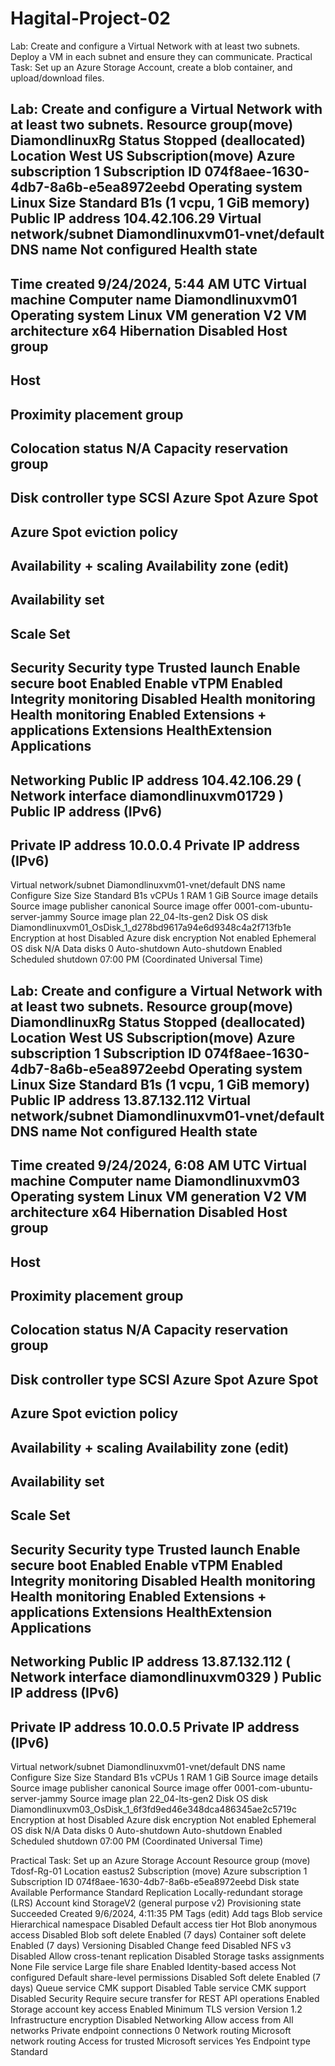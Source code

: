 # Hagital-Project-02
Lab: Create and configure a Virtual Network with at least two subnets. Deploy a VM in each subnet and ensure they can communicate.
Practical Task: Set up an Azure Storage Account, create a blob container, and upload/download files.


Lab: Create and configure a Virtual Network with at least two subnets.
Resource group(move)
DiamondlinuxRg
Status
Stopped (deallocated)
Location
West US
Subscription(move)
Azure subscription 1
Subscription ID
074f8aee-1630-4db7-8a6b-e5ea8972eebd
Operating system
Linux
Size
Standard B1s (1 vcpu, 1 GiB memory)
Public IP address
104.42.106.29
Virtual network/subnet
Diamondlinuxvm01-vnet/default
DNS name
Not configured
Health state
-
Time created
9/24/2024, 5:44 AM UTC
Virtual machine
Computer name
Diamondlinuxvm01
Operating system
Linux
VM generation
V2
VM architecture
x64
Hibernation
Disabled
Host group
-
Host
-
Proximity placement group
-
Colocation status
N/A
Capacity reservation group
-
Disk controller type
SCSI
Azure Spot
Azure Spot
-
Azure Spot eviction policy
-
Availability + scaling
Availability zone (edit)
-
Availability set
-
Scale Set
-
Security
Security type
Trusted launch
Enable secure boot
Enabled
Enable vTPM
Enabled
Integrity monitoring
Disabled
Health monitoring
Health monitoring
Enabled
Extensions + applications
Extensions
HealthExtension
Applications
-
Networking
Public IP address
104.42.106.29
(
Network interface
diamondlinuxvm01729
)
Public IP address (IPv6)
-
Private IP address
10.0.0.4
Private IP address (IPv6)
-
Virtual network/subnet
Diamondlinuxvm01-vnet/default
DNS name
Configure
Size
Size
Standard B1s
vCPUs
1
RAM
1 GiB
Source image details
Source image publisher
canonical
Source image offer
0001-com-ubuntu-server-jammy
Source image plan
22_04-lts-gen2
Disk
OS disk
Diamondlinuxvm01_OsDisk_1_d278bd9617a94e6d9348c4a2f713fb1e
Encryption at host
Disabled
Azure disk encryption
Not enabled
Ephemeral OS disk
N/A
Data disks
0
Auto-shutdown
Auto-shutdown
 Enabled
Scheduled shutdown
07:00 PM (Coordinated Universal Time)





Lab: Create and configure a Virtual Network with at least two subnets.
Resource group(move)
DiamondlinuxRg
Status
Stopped (deallocated)
Location
West US
Subscription(move)
Azure subscription 1
Subscription ID
074f8aee-1630-4db7-8a6b-e5ea8972eebd
Operating system
Linux
Size
Standard B1s (1 vcpu, 1 GiB memory)
Public IP address
13.87.132.112
Virtual network/subnet
Diamondlinuxvm01-vnet/default
DNS name
Not configured
Health state
-
Time created
9/24/2024, 6:08 AM UTC
Virtual machine
Computer name
Diamondlinuxvm03
Operating system
Linux
VM generation
V2
VM architecture
x64
Hibernation
Disabled
Host group
-
Host
-
Proximity placement group
-
Colocation status
N/A
Capacity reservation group
-
Disk controller type
SCSI
Azure Spot
Azure Spot
-
Azure Spot eviction policy
-
Availability + scaling
Availability zone (edit)
-
Availability set
-
Scale Set
-
Security
Security type
Trusted launch
Enable secure boot
Enabled
Enable vTPM
Enabled
Integrity monitoring
Disabled
Health monitoring
Health monitoring
Enabled
Extensions + applications
Extensions
HealthExtension
Applications
-
Networking
Public IP address
13.87.132.112
(
Network interface
diamondlinuxvm0329
)
Public IP address (IPv6)
-
Private IP address
10.0.0.5
Private IP address (IPv6)
-
Virtual network/subnet
Diamondlinuxvm01-vnet/default
DNS name
Configure
Size
Size
Standard B1s
vCPUs
1
RAM
1 GiB
Source image details
Source image publisher
canonical
Source image offer
0001-com-ubuntu-server-jammy
Source image plan
22_04-lts-gen2
Disk
OS disk
Diamondlinuxvm03_OsDisk_1_6f3fd9ed46e348dca486345ae2c5719c
Encryption at host
Disabled
Azure disk encryption
Not enabled
Ephemeral OS disk
N/A
Data disks
0
Auto-shutdown
Auto-shutdown
 Enabled
Scheduled shutdown
07:00 PM (Coordinated Universal Time)





Practical Task: Set up an Azure Storage Account
Resource group (move)
Tdosf-Rg-01
Location
eastus2
Subscription (move)
Azure subscription 1
Subscription ID
074f8aee-1630-4db7-8a6b-e5ea8972eebd
Disk state
Available
Performance
Standard
Replication
Locally-redundant storage (LRS)
Account kind
StorageV2 (general purpose v2)
Provisioning state
Succeeded
Created
9/6/2024, 4:11:35 PM
Tags (edit)
Add tags
Blob service
Hierarchical namespace
Disabled
Default access tier
Hot
Blob anonymous access
Disabled
Blob soft delete
Enabled (7 days)
Container soft delete
Enabled (7 days)
Versioning
Disabled
Change feed
Disabled
NFS v3
Disabled
Allow cross-tenant replication
Disabled
Storage tasks assignments
None
File service
Large file share
Enabled
Identity-based access
Not configured
Default share-level permissions
Disabled
Soft delete
Enabled (7 days)
Queue service
CMK support
Disabled
Table service
CMK support
Disabled
Security
Require secure transfer for REST API operations
Enabled
Storage account key access
Enabled
Minimum TLS version
Version 1.2
Infrastructure encryption
Disabled
Networking
Allow access from
All networks
Private endpoint connections
0
Network routing
Microsoft network routing
Access for trusted Microsoft services
Yes
Endpoint type
Standard
